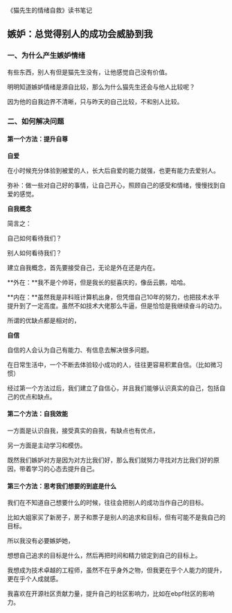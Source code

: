 《猫先生的情绪自救》读书笔记

## 嫉妒：总觉得别人的成功会威胁到我

### 一、为什么产生嫉妒情绪

有些东西，别人有但是猫先生没有，让他感觉自己没有价值。

明明知道嫉妒情绪是源自比较，那么为什么猫先生还会与他人比较呢？

因为他的自我边界不清晰，只与昨天的自己比较，不和别人比较。



### 二、如何解决问题

#### 第一个方法：提升自尊

**自爱**

在小时候充分体验到被爱的人，长大后自爱的能力就强，也更有能力去爱别人。

弥补：做一些对自己好的事情，让自己开心，照顾自己的感受和情绪，慢慢找到自爱的感觉。



**自我概念**

简言之：

自己如何看待我们？

别人如何看待我们？

建立自我概念，首先要接受自己，无论是外在还是内在。

**外在：**我不是个帅哥，但是我长的挺喜庆的，像岳云鹏，哈哈。

**内在：**虽然我是非科班计算机出身，但凭借自己10年的努力，也把技术水平提升到了一定高度。虽然不如技术大佬那么牛逼，但是恰恰是我继续奋斗的动力。

所谓的优缺点都是相对的，



**自信**

自信的人会认为自己有能力、有信息去解决很多问题。

在日常生活中，一个不断去体验较小成功的人，往往更容易积累自信。（比如微习惯）



经过第一个方法过后，我们建立了自信心，并且我们能够认识真实的自己，包括自己的优点和缺点。



#### 第二个方法：自我效能

一方面是认识自我，接受真实的自我，有缺点也有优点，

另一方面是主动学习和模仿。

既然我们嫉妒对方是因为对方比我们好，那么我们就努力寻找对方比我们好的原因，带着学习的心态去提升自己。





#### 第三个方法：思考我们想要的到底是什么

我们在不知道自己想要什么的时候，往往会把别人的成功当作自己的目标。

比如大姐家买了新房子，房子和票子是别人的追求和目标，但有可能不是我自己的目标。

所以我没有必要嫉妒她，



想想自己追求的目标是什么，然后再把时间和精力锁定到自己的目标上。

我想成为技术卓越的工程师，虽然不在乎身外之物，但我更在乎个人能力的提升，更在乎个人成就感。

我喜欢在开源社区贡献力量，提升自己的社区影响力，比如在ebpf社区的影响力。

